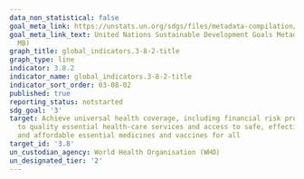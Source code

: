 ```yaml
---
data_non_statistical: false
goal_meta_link: https://unstats.un.org/sdgs/files/metadata-compilation/Metadata-Goal-3.pdf
goal_meta_link_text: United Nations Sustainable Development Goals Metadata (PDF 4.0
  MB)
graph_title: global_indicators.3-8-2-title
graph_type: line
indicator: 3.8.2
indicator_name: global_indicators.3-8-2-title
indicator_sort_order: 03-08-02
published: true
reporting_status: notstarted
sdg_goal: '3'
target: Achieve universal health coverage, including financial risk protection, access
  to quality essential health-care services and access to safe, effective, quality
  and affordable essential medicines and vaccines for all
target_id: '3.8'
un_custodian_agency: World Health Organisation (WHO)
un_designated_tier: '2'
---
```

